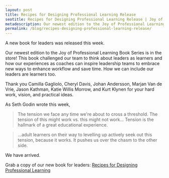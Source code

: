 ```yaml
---
layout: post
title: Recipes for Designing Professional Learning Release
seotitle: Recipes for Designing Professional Learning Release | Joy of Professional Learning
metadescription: Our newest edition to the Joy of Professional Learning Book Series is in the store! This book thinks about leaders as learners and how our experiences as coaches can inspire leadership teams to embrace new ways to enhance workflow and save time.
permalink: /blog/recipes-designing-professional-learning-release/
---
```


A new book for leaders was released this week.

Our newest edition to the Joy of Professional Learning Book Series is in the store! This book challenged our team to think about leaders as learners and how our experiences as coaches can inspire leadership teams to embrace new ways to enhance workflow and save time. How we can include our leaders are learners too.

Thank you Camilla Gagliolo, Cheryl Davis, Johan Andersson, Marjan Van de Vrie, Jason Kathman, Katie Willis Morrow, and Kurt Klynen for your hard work, vision, and practical ideas.

As Seth Godin wrote this week, 

> The tension we face any time we're about to cross a threshold. The tension of this might work vs. this might not work... Tension is the hallmark of a great educational experience.

> ...adult learners on their way to levelling up actively seek out this tension, because it works. It pushes us over the chasm to the other side.

We have arrived.

Grab a copy of our new book for leaders: [Recipes for Designing Professional Learning](https://itunes.apple.com/us/book/the-joy-of-professional-learning-strategies-for-leaders/id1235488390?mt=11)
